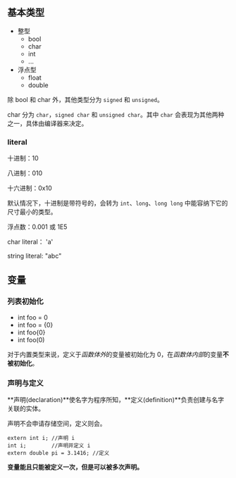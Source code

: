 ## 基本类型

* 整型
    * bool
    * char
    * int
    * ...     
* 浮点型
    * float
    * double 
    
    
除 bool 和 char 外，其他类型分为 `signed` 和 `unsigned`。

char 分为 `char`，`signed char` 和 `unsigned char`。其中 `char` 会表现为其他两种之一，具体由编译器来决定。

### literal

十进制：10

八进制：010

十六进制：0x10

默认情况下，十进制是带符号的，会转为 `int`、`long`、`long long` 中能容纳下它的尺寸最小的类型。

浮点数：0.001 或 1E5

char literal： 'a'

string literal: "abc"


## 变量

### 列表初始化

* int foo = 0
* int foo = {0}
* int foo{0}
* int foo(0)

对于内置类型来说，定义于*函数体外*的变量被初始化为 0，在*函数体内部*的变量**不被初始化**。

### 声明与定义

**声明(declaration)**使名字为程序所知，**定义(definition)**负责创建与名字关联的实体。

声明不会申请存储空间，定义则会。

    extern int i; //声明 i
    int i;        //声明并定义 i
    extern double pi = 3.1416; //定义
    
**变量能且只能被定义一次，但是可以被多次声明。**

